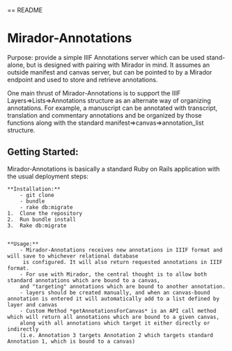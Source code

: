 == README

Mirador-Annotations
====================

Purpose: provide a simple IIIF Annotations server which can be used stand-alone, but is designed with pairing with Mirador in mind.  It assumes an outside manifest and canvas server, but can be pointed to by a Mirador endpoint and used to store and retrieve annotations.

One main thrust of Mirador-Annotations is to support the IIIF Layers=>Lists=>Annotations structure as an alternate way of organizing annotations.  For example, a manuscript can be annotated with transcript, translation and commentary annotations and be organized by those functions along with the standard manifest=>canvas=>annotation_list structure.

**Getting Started:**
--------------------
Mirador-Annotations is basically a standard Ruby on Rails application with the usual deployment steps:


	**Installation:**
		- git clone
		- bundle
		- rake db:migrate
	1.	Clone the repository
	2.	Run bundle install
	3.	Rake db:migrate


	**Usage:**
		- Mirador-Annotations receives new annotations in IIIF format and will save to whichever relational database
		 is configured. It will also return requested annotations in IIIF format.
		- For use with Mirador, the central thought is to allow both standard annotations which are bound to a canvas,
		and "targeting" annotations which are bound to another annotation.
		- layers should be created manually, and when an canvas-bound annotation is entered it will automatically add to a list defined by layer and canvas
		- Custom Method *getAnnotationsForCanvas* is an API call method which will return all annotations which are bound to a given canvas,
		along with all annotations which target it either directly or indirectly
		(i.e. Annotation 3 targets Annotation 2 which targets standard Annotation 1, which is bound to a canvas)
